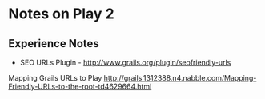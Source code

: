 Notes on Play 2
===============

Experience Notes
----------------

* SEO URLs Plugin - http://www.grails.org/plugin/seofriendly-urls

Mapping Grails URLs to Play
http://grails.1312388.n4.nabble.com/Mapping-Friendly-URLs-to-the-root-td4629664.html